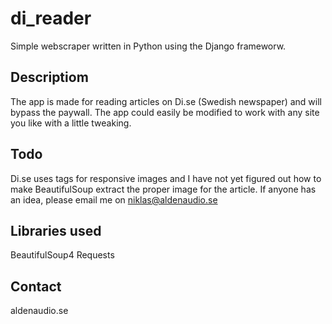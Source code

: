 # di_reader
Simple webscraper written in Python using the Django frameworw.

## Descriptiom
The app is made for reading articles on Di.se (Swedish newspaper) and will bypass the paywall. 
The app could easily be modified to work with any site you like with a little tweaking.

## Todo
Di.se uses <picture> tags for responsive images and I have not yet figured out how to make BeautifulSoup extract the proper image for the article. If anyone has an idea, please email me on niklas@aldenaudio.se

## Libraries used
BeautifulSoup4
Requests

## Contact
aldenaudio.se